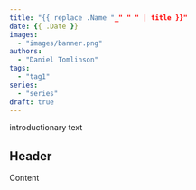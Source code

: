 ```yaml
---
title: "{{ replace .Name "_" " " | title }}"
date: {{ .Date }}
images:
  - "images/banner.png"
authors:
  - "Daniel Tomlinson"
tags:
  - "tag1"
series:
  - "series"
draft: true
---
```


introductionary text

<!--more-->

## Header

Content
